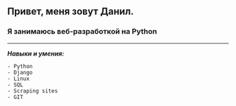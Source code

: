 ## Привет, меня зовут Данил.

### Я занимаюсь веб-разработкой на Python

<hr>

***Навыки и умения:***

    - Python
    - Django
    - Linux
    - SQL
    - Scraping sites
    - GIT